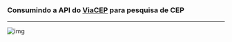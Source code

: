 <h3>Consumindo a API do <a href="https://viacep.com.br/">ViaCEP</a> para pesquisa de CEP</h3>
<hr>

![img](https://github.com/Tarmiel/PJ_web/blob/master/Dinamic/app_SearchAddress/p1.png)

